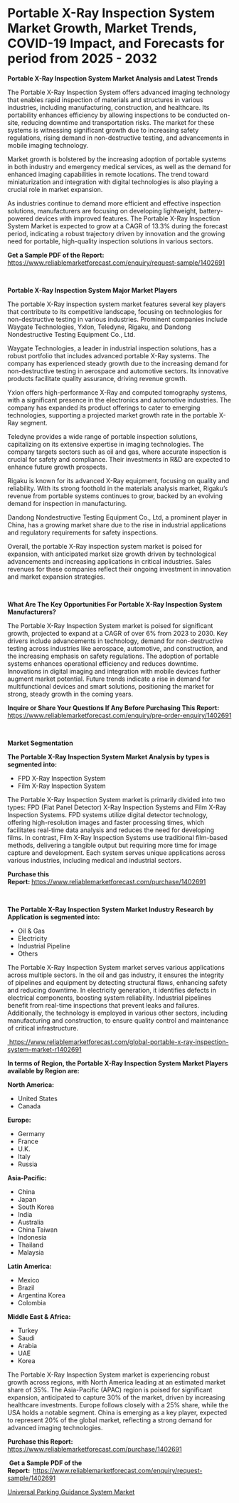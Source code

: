 <p><h1>Portable X-Ray Inspection System Market Growth, Market Trends, COVID-19 Impact, and Forecasts for period from 2025 - 2032</h1></p><p><strong>Portable X-Ray Inspection System Market Analysis and Latest Trends</strong></p>
<p><p>The Portable X-Ray Inspection System offers advanced imaging technology that enables rapid inspection of materials and structures in various industries, including manufacturing, construction, and healthcare. Its portability enhances efficiency by allowing inspections to be conducted on-site, reducing downtime and transportation risks. The market for these systems is witnessing significant growth due to increasing safety regulations, rising demand in non-destructive testing, and advancements in mobile imaging technology.</p><p>Market growth is bolstered by the increasing adoption of portable systems in both industry and emergency medical services, as well as the demand for enhanced imaging capabilities in remote locations. The trend toward miniaturization and integration with digital technologies is also playing a crucial role in market expansion. </p><p>As industries continue to demand more efficient and effective inspection solutions, manufacturers are focusing on developing lightweight, battery-powered devices with improved features. The Portable X-Ray Inspection System Market is expected to grow at a CAGR of 13.3% during the forecast period, indicating a robust trajectory driven by innovation and the growing need for portable, high-quality inspection solutions in various sectors.</p></p>
<p><strong>Get a Sample PDF of the Report:&nbsp;</strong> <a href="https://www.reliablemarketforecast.com/enquiry/request-sample/1402691?utm_campaign=3089&utm_medium=2&utm_source=Github&utm_content=ia&utm_term=28032025&utm_id=portable-x-ray-inspection-system">https://www.reliablemarketforecast.com/enquiry/request-sample/1402691</a></p>
<p>&nbsp;</p>
<p><strong>Portable X-Ray Inspection System Major Market Players</strong></p>
<p><p>The portable X-Ray inspection system market features several key players that contribute to its competitive landscape, focusing on technologies for non-destructive testing in various industries. Prominent companies include Waygate Technologies, Yxlon, Teledyne, Rigaku, and Dandong Nondestructive Testing Equipment Co., Ltd.</p><p>Waygate Technologies, a leader in industrial inspection solutions, has a robust portfolio that includes advanced portable X-Ray systems. The company has experienced steady growth due to the increasing demand for non-destructive testing in aerospace and automotive sectors. Its innovative products facilitate quality assurance, driving revenue growth.</p><p>Yxlon offers high-performance X-Ray and computed tomography systems, with a significant presence in the electronics and automotive industries. The company has expanded its product offerings to cater to emerging technologies, supporting a projected market growth rate in the portable X-Ray segment.</p><p>Teledyne provides a wide range of portable inspection solutions, capitalizing on its extensive expertise in imaging technologies. The company targets sectors such as oil and gas, where accurate inspection is crucial for safety and compliance. Their investments in R&D are expected to enhance future growth prospects.</p><p>Rigaku is known for its advanced X-Ray equipment, focusing on quality and reliability. With its strong foothold in the materials analysis market, Rigaku’s revenue from portable systems continues to grow, backed by an evolving demand for inspection in manufacturing.</p><p>Dandong Nondestructive Testing Equipment Co., Ltd, a prominent player in China, has a growing market share due to the rise in industrial applications and regulatory requirements for safety inspections.</p><p>Overall, the portable X-Ray inspection system market is poised for expansion, with anticipated market size growth driven by technological advancements and increasing applications in critical industries. Sales revenues for these companies reflect their ongoing investment in innovation and market expansion strategies.</p></p>
<p>&nbsp;</p>
<p><strong>What Are The Key Opportunities For Portable X-Ray Inspection System Manufacturers?</strong></p>
<p><p>The Portable X-Ray Inspection System market is poised for significant growth, projected to expand at a CAGR of over 6% from 2023 to 2030. Key drivers include advancements in technology, demand for non-destructive testing across industries like aerospace, automotive, and construction, and the increasing emphasis on safety regulations. The adoption of portable systems enhances operational efficiency and reduces downtime. Innovations in digital imaging and integration with mobile devices further augment market potential. Future trends indicate a rise in demand for multifunctional devices and smart solutions, positioning the market for strong, steady growth in the coming years.</p></p>
<p><strong>Inquire or Share Your Questions If Any Before Purchasing This Report:</strong> <a href="https://www.reliablemarketforecast.com/enquiry/pre-order-enquiry/1402691?utm_campaign=3089&utm_medium=2&utm_source=Github&utm_content=ia&utm_term=28032025&utm_id=portable-x-ray-inspection-system">https://www.reliablemarketforecast.com/enquiry/pre-order-enquiry/1402691</a></p>
<p>&nbsp;</p>
<p><strong>Market Segmentation</strong></p>
<p><strong>The Portable X-Ray Inspection System Market Analysis by types is segmented into:</strong></p>
<p><ul><li>FPD X-Ray Inspection System</li><li>Film X-Ray Inspection System</li></ul></p>
<p><p>The Portable X-Ray Inspection System market is primarily divided into two types: FPD (Flat Panel Detector) X-Ray Inspection Systems and Film X-Ray Inspection Systems. FPD systems utilize digital detector technology, offering high-resolution images and faster processing times, which facilitates real-time data analysis and reduces the need for developing films. In contrast, Film X-Ray Inspection Systems use traditional film-based methods, delivering a tangible output but requiring more time for image capture and development. Each system serves unique applications across various industries, including medical and industrial sectors.</p></p>
<p><strong>Purchase this Report:&nbsp;</strong><a href="https://www.reliablemarketforecast.com/purchase/1402691?utm_campaign=3089&utm_medium=2&utm_source=Github&utm_content=ia&utm_term=28032025&utm_id=portable-x-ray-inspection-system">https://www.reliablemarketforecast.com/purchase/1402691</a></p>
<p>&nbsp;</p>
<p><strong>The Portable X-Ray Inspection System Market Industry Research by Application is segmented into:</strong></p>
<p><ul><li>Oil & Gas</li><li>Electricity</li><li>Industrial Pipeline</li><li>Others</li></ul></p>
<p><p>The Portable X-Ray Inspection System market serves various applications across multiple sectors. In the oil and gas industry, it ensures the integrity of pipelines and equipment by detecting structural flaws, enhancing safety and reducing downtime. In electricity generation, it identifies defects in electrical components, boosting system reliability. Industrial pipelines benefit from real-time inspections that prevent leaks and failures. Additionally, the technology is employed in various other sectors, including manufacturing and construction, to ensure quality control and maintenance of critical infrastructure.</p></p>
<p><a href="https://www.reliablemarketforecast.com/global-portable-x-ray-inspection-system-market-r1402691?utm_campaign=3089&utm_medium=2&utm_source=Github&utm_content=ia&utm_term=28032025&utm_id=portable-x-ray-inspection-system">&nbsp;https://www.reliablemarketforecast.com/global-portable-x-ray-inspection-system-market-r1402691</a></p>
<p><strong>In terms of Region, the Portable X-Ray Inspection System Market Players available by Region are:</strong></p>
<p>
    <p> <strong> North America: </strong>
        <ul>
            <li>United States</li>
            <li>Canada</li>
        </ul>
        </p> 
    <p> <strong> Europe: </strong>
        <ul>
            <li>Germany</li>
            <li>France</li>
            <li>U.K.</li>
            <li>Italy</li>
            <li>Russia</li>
        </ul>
        </p> 
    <p> <strong> Asia-Pacific: </strong>
        <ul>
            <li>China</li>
            <li>Japan</li>
            <li>South Korea</li>
            <li>India</li>
            <li>Australia</li>
            <li>China Taiwan</li>
            <li>Indonesia</li>
            <li>Thailand</li>
            <li>Malaysia</li>
        </ul>
        </p> 
    <p> <strong> Latin America: </strong>
        <ul>
            <li>Mexico</li>
            <li>Brazil</li>
            <li>Argentina Korea</li>
            <li>Colombia</li>
        </ul>
        </p> 
    <p> <strong> Middle East & Africa: </strong>
        <ul>
            <li>Turkey</li>
            <li>Saudi</li>
            <li>Arabia</li>
            <li>UAE</li>
            <li>Korea</li>
        </ul>
    </p>
    </p>
<p><p>The Portable X-Ray Inspection System market is experiencing robust growth across regions, with North America leading at an estimated market share of 35%. The Asia-Pacific (APAC) region is poised for significant expansion, anticipated to capture 30% of the market, driven by increasing healthcare investments. Europe follows closely with a 25% share, while the USA holds a notable segment. China is emerging as a key player, expected to represent 20% of the global market, reflecting a strong demand for advanced imaging technologies.</p></p>
<p><strong>Purchase this Report: </strong><a href="https://www.reliablemarketforecast.com/purchase/1402691?utm_campaign=3089&utm_medium=2&utm_source=Github&utm_content=ia&utm_term=28032025&utm_id=portable-x-ray-inspection-system">https://www.reliablemarketforecast.com/purchase/1402691</a></p>
<p>&nbsp;<strong>Get a Sample PDF of the Report:&nbsp;&nbsp;</strong><a href="https://www.reliablemarketforecast.com/enquiry/request-sample/1402691?utm_campaign=3089&utm_medium=2&utm_source=Github&utm_content=ia&utm_term=28032025&utm_id=portable-x-ray-inspection-system">https://www.reliablemarketforecast.com/enquiry/request-sample/1402691</a></p>
<p><strong></strong></p>
<p><p><a href="https://github.com/zitanebeibit9/Market-Research-Report-List-1/blob/main/universal-parking-guidance-system-market.md?utm_campaign=3089&utm_medium=2&utm_source=Github&utm_content=ia&utm_term=28032025&utm_id=portable-x-ray-inspection-system">Universal Parking Guidance System Market</a></p></p>